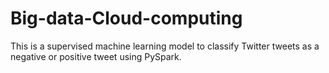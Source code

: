 # Big-data-Cloud-computing
This is a supervised machine learning model to classify Twitter tweets as a negative or positive tweet using PySpark.
